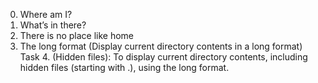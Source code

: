 0. Where am I?
1. What’s in there?
2. There is no place like home
3. The long format (Display current directory contents in a long format)
Task 4. (Hidden files): To display current directory contents, including hidden files (starting with .), using the long format.
